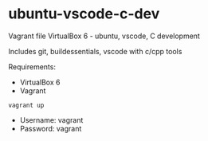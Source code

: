 # ubuntu-vscode-c-dev
Vagrant file VirtualBox 6 - ubuntu, vscode, C development

Includes git, buildessentials, vscode with c/cpp tools

Requirements:
- VirtualBox 6
- Vagrant


```
vagrant up
```

- Username: vagrant
- Password: vagrant

